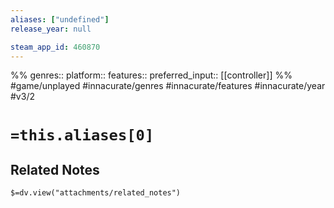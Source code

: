 ```yaml
---
aliases: ["undefined"]
release_year: null

steam_app_id: 460870
---
```

%%
genres:: 
platform:: 
features:: 
preferred_input:: [[controller]]
%%
#game/unplayed
#innacurate/genres
#innacurate/features
#innacurate/year
#v3/2

# `=this.aliases[0]`
## Related Notes
`$=dv.view("attachments/related_notes")`